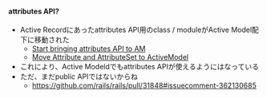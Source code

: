#### attributes API?

* Active Recordにあったattributes API用のclass / moduleがActive Model配下に移動された
  * [Start bringing attributes API to AM](https://github.com/rails/rails/pull/30920)
  * [Move Attribute and AttributeSet to ActiveModel](https://github.com/rails/rails/pull/30985)
* これにより、Active Modeldでもattributes APIが使えるようにはなっている
* ただ、まだpublic APIではないからね
  * https://github.com/rails/rails/pull/31848#issuecomment-362130685
